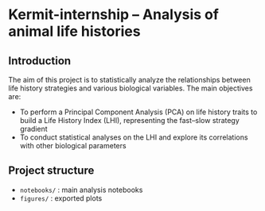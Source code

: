 # Kermit-internship – Analysis of animal life histories

## Introduction
The aim of this project is to statistically analyze the relationships between life history strategies and various biological variables. The main objectives are:
- To perform a Principal Component Analysis (PCA) on life history traits to build a Life History Index (LHI), representing the fast–slow strategy gradient
- To conduct statistical analyses on the LHI and explore its correlations with other biological parameters

## Project structure  
- `notebooks/` : main analysis notebooks
- `figures/` : exported plots